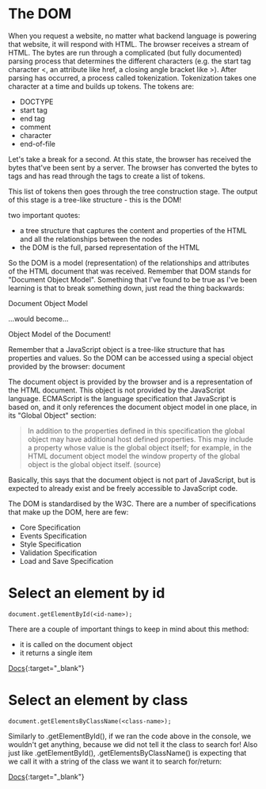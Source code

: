 # The DOM

When you request a website, no matter what backend language is powering that website, it will respond with HTML. The browser receives a stream of HTML. The bytes are run through a complicated (but fully documented) parsing process that determines the different characters (e.g. the start tag character <, an attribute like href, a closing angle bracket like >). After parsing has occurred, a process called tokenization. Tokenization takes one character at a time and builds up tokens. The tokens are:

* DOCTYPE
* start tag
* end tag
* comment
* character
* end-of-file

Let's take a break for a second. At this state, the browser has received the bytes that've been sent by a server. The browser has converted the bytes to tags and has read through the tags to create a list of tokens.

This list of tokens then goes through the tree construction stage. The output of this stage is a tree-like structure - this is the DOM!

two important quotes:

* a tree structure that captures the content and properties of the HTML and all the relationships between the nodes
* the DOM is the full, parsed representation of the HTML

So the DOM is a model (representation) of the relationships and attributes of the HTML document that was received. Remember that DOM stands for "Document Object Model". Something that I've found to be true as I've been learning is that to break something down, just read the thing backwards:

Document Object Model

...would become…

Object Model of the Document!

Remember that a JavaScript object is a tree-like structure that has properties and values. So the DOM can be accessed using a special object provided by the browser: document

The document object is provided by the browser and is a representation of the HTML document. This object is not provided by the JavaScript language. ECMAScript is the language specification that JavaScript is based on, and it only references the document object model in one place, in its "Global Object" section:

> In addition to the properties defined in this specification the global object may have additional host defined properties. This may include a property whose value is the global object itself; for example, in the HTML document object model the window property of the global object is the global object itself. (source)

Basically, this says that the document object is not part of JavaScript, but is expected to already exist and be freely accessible to JavaScript code.

The DOM is standardised by the W3C. There are a number of specifications that make up the DOM, here are few:

* Core Specification
* Events Specification
* Style Specification
* Validation Specification
* Load and Save Specification

# Select an element by id

`document.getElementById(<id-name>);`

There are a couple of important things to keep in mind about this method:

* it is called on the document object
* it returns a single item

[Docs](https://developer.mozilla.org/en-US/docs/Web/API/Document/getElementById){:target="\_blank"}

# Select an element by class

`document.getElementsByClassName(<class-name>);`

Similarly to .getElementById(), if we ran the code above in the console, we wouldn't get anything, because we did not tell it the class to search for! Also just like .getElementById(), .getElementsByClassName() is expecting that we call it with a string of the class we want it to search for/return:

[Docs](https://developer.mozilla.org/en-US/docs/Web/API/Document/getElementsByClassName){:target="\_blank"}
